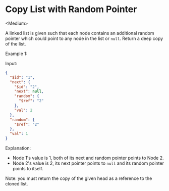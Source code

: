 # Copy List with Random Pointer

\<Medium>

A linked list is given such that each node contains an additional random pointer
which could point to any node in the list or `null`. Return a deep copy of the
list.

Example 1:

Input:
```json
{
  "$id": "1",
  "next": {
    "$id": "2",
    "next": null,
    "random": {
      "$ref": "2"
    },
    "val": 2
  },
  "random": {
    "$ref": "2"
  },
  "val": 1
}
```

Explanation:
- Node 1's value is 1, both of its next and random pointer points to Node 2.
- Node 2's value is 2, its next pointer points to `null` and its random pointer
  points to itself.

Note: you must return the copy of the given head as a reference to the cloned
list.
